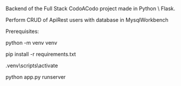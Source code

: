 Backend of the Full Stack CodoACodo project made in Python \ Flask.

Perform CRUD of ApiRest users with database in MysqlWorkbench

Prerequisites:

python -m venv venv

pip install -r requirements.txt

.venv\scripts\activate

python app.py runserver
